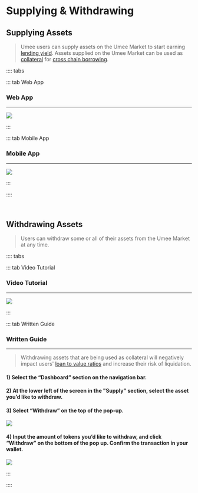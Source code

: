# Supplying & Withdrawing

## Supplying Assets 

> Umee users can supply assets on the Umee Market to start earning [lending yield](/learn-the-basics/umee-basics/common-terms.html#supply-apr). Assets supplied on the Umee Market can be used as [collateral](/learn-the-basics/umee-basics/common-terms.html#collateral) for [cross chain borrowing](/users/using-the-web-app/borrow-repay).

:::: tabs

::: tab Web App

### Web App

****

![](/bg/supply-assets.gif)

:::

::: tab Mobile App

### Mobile App

****

![](/bg/mobile-supply.gif)

:::

::::

<br>

## Withdrawing Assets

> Users can withdraw some or all of their assets from the Umee Market at any time.

:::: tabs

::: tab Video Tutorial

### Video Tutorial

****

![](/bg/withdraw-assets.gif)

:::

::: tab Written Guide

### Written Guide

****

> Withdrawing assets that are being used as collateral will negatively impact users' [loan to value ratios](/learn-the-basics/umee-basics/common-terms.html#maximum-ltv) and increase their risk of liquidation.

#### 1) Select the “Dashboard” section on the navigation bar.

#### 2) At the lower left of the screen in the "Supply" section, select the asset you’d like to withdraw.

#### 3) Select “Withdraw” on the top of the pop-up.

![](/bg/withdraw-2.png)

#### 4) Input the amount of tokens you’d like to withdraw, and click “Withdraw” on the bottom of the pop up. Confirm the transaction in your wallet.

![](/bg/withdraw-3.png)

:::

::::